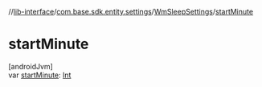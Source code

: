 //[lib-interface](../../../index.md)/[com.base.sdk.entity.settings](../index.md)/[WmSleepSettings](index.md)/[startMinute](start-minute.md)

# startMinute

[androidJvm]\
var [startMinute](start-minute.md): [Int](https://kotlinlang.org/api/latest/jvm/stdlib/kotlin/-int/index.html)
